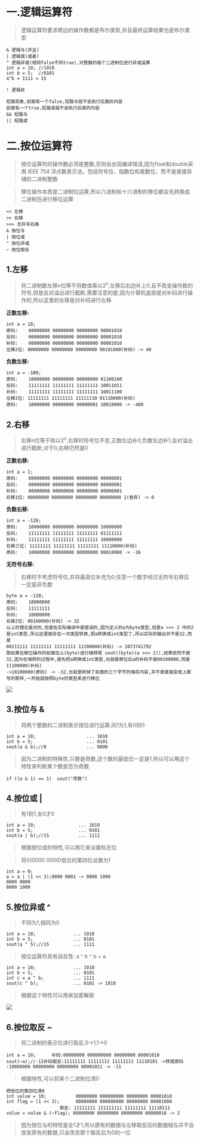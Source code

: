 # 一.逻辑运算符

>逻辑运算符要求两边的操作数都是布尔类型,并且最终运算结果也是布尔类型

```
& 逻辑与(并且)
| 逻辑或(或者)
^ 逻辑异或(相同false不同true),对整数的每个二进制位进行异或运算
int a = 10; //1010
int b = 5;  //0101
a^b = 1111 = 15

! 逻辑非

短路现象,前面有一个false,短路与就不会执行后面的内容
前面有一个true,短路或就不会执行后面的内容
&& 短路与
|| 短路或
```

# 二.按位运算符

>按位运算符的操作数必须是整数,否则会出现编译错误,因为float和double采用 IEEE 754 浮点数表示法，包括符号位、指数位和尾数位，而不是直接存储的二进制整数

>移位操作本质是二进制位运算,所以八进制和十六进制的移位都会先转换成二进制在进行移位运算

```
<< 左移
>> 右移
>>> 无符号右移
& 按位与
| 按位或
^ 按位异或
~ 按位取反
```

## 1.左移

>将二进制数左移n位等于将数值乘以2<sup>n</sup>,左移后右边补上0,且不改变操作数的符号,但是会对溢出进行截断,需要注意的是,因为计算机底层是对补码进行操作的,所以这里的左移是对补码进行左移

**正数左移:**  

```
int a = 10;
原码:    00000000 00000000 00000000 00001010
反码:    00000000 00000000 00000000 00001010
补码:    00000000 00000000 00000000 00001010
左移2位: 00000000 00000000 00000000 00101000(补码) -> 40
```

**负数左移:**

```
int a = -100;
原码:    10000000 00000000 00000000 01100100
反码:    11111111 11111111 11111111 10011011
补码:    11111111 11111111 11111111 10011100
左移2位: 11111111 11111111 11111110 01110000(补码)
原码:    10000000 00000000 00000001 10010000 -> -400
```

## 2.右移

>右移n位等于除以2<sup>n</sup>,右移时符号位不变,正数左边补0,负数左边补1,会对溢出进行截断,对于0,右移仍然是0

**正数右移:**

```
int a = 1;
原码:    00000000 00000000 00000000 00000001
反码:    00000000 00000000 00000000 00000001
补码:    00000000 00000000 00000000 00000001
右移1位: 00000000 00000000 00000000 00000000 1(舍弃) -> 0
```

**负数右移:**

```
int a = -128;
原码:    10000000 00000000 00000000 10000000
反码:    11111111 11111111 11111111 01111111
补码:    11111111 11111111 11111111 10000000
右移三位: 11111111 11111111 11111111 11110000(补码)
原码:    10000000 00000000 00000000 00010000 -> -16
```

**无符号右移:**

>右移时不考虑符号位,并将最高位补充为0,任意一个数字经过无符号右移后一定是非负数

```
byte a = -128;
原码:    10000000
反码:    11111111
补码:    10000000
右移2位: 00100000(补码) -> 32
以上的理论是对的,但是在实际编译中是错误的,因为定义的a为byte类型,但是a >>> 2 中的2是int类型,所以这里面存在一次类型转换,把a转换成int类型了,所以实际的输出并不是32,而是
00111111 11111111 11111111 11100000(补码) -> 1073741792
那如果在移位操作的前面加上(byte)进行强转呢 sout((byte)(a >>> 2)),结果依然不是32,因为在强转的过程中,是先把a转换成int类型,也就是移位后a的补码不是00100000,而是11100000(补码)
->10100000(原码) -> -32,也就是砍掉了前面的三个字节的储存内容,并不是直接变成上面写的那样,一开始就按照byte的类型来进行移位
```

![](images/运算符/file-20250404210136.png)

## 3.按位与 &

>将两个整数的二进制表示按位进行运算,同1为1,有0则0

```
int a = 10;                   ... 1010
int b = 5;                    ... 0101
sout(a & b);//0               ... 0000
```

>因为二进制的特殊性,只要是奇数,这个数的最低位一定是1,所以可以用这个特性来判断某个数是否为奇数

```
if ((a & 1) == 1)  sout("奇数")
```

## 4.按位或 |

>有1则1,全0才0

```
int a = 10;                ... 1010
int b = 5;                 ... 0101
sout(a | b);//15           ... 1111
```

>根据按位或的特性,可以用它来设置标志位

>将0(0000 0000)低位的第四位设置为1

```
int a = 0;
a = a | (1 << 3);0000 0001 -> 0000 1000                                                                          0000 0000                                                                          0000 1000
```

## 5.按位异或 ^

>不同为1,相同为0

```
int a = 10;              ... 1010
int b = 5;               ... 0101
sout(a ^ 5);//15         ... 1111
```

>按位运算符具有自反性: a ^ b ^ b = a

```
int a = 10;              ... 1010
int b = 5;               ... 0101
int c = a ^ b;           ... 1111
sout(c ^ b);             ... 0101 -> 1010
```

>根据这个特性可以用来加密解密

![](images/运算符/file-20250404214037.png)

## 6.按位取反 ~

>将二进制的表示位进行取反,0->1,1->0

```
int a = 10;      补码:00000000 000000000 00000000 00001010
sout(~a);//-11补码取反:11111111 11111111 11111111 11110101 ->转成原码                                     :10000000 00000000 00000000 00001011 -> -11
```

>根据特性,可以将某个二进制位清0

```
把低位的第四位清0
int value = 10;           00000000 000000000 00000000 00001010
int flag = (1 << 3);      00000000 000000000 00000000 00001000
                    取反: 11111111 111111111 11111111 11110111
value = value & (~flag); 00000000 00000000 00000000 00000010 -> 2
```

>因为按位与的特性是全1才1,所以原有的数据与左移取反后的数据相与并不会改变原有的数据,只会改变那个取反后为0的一位













